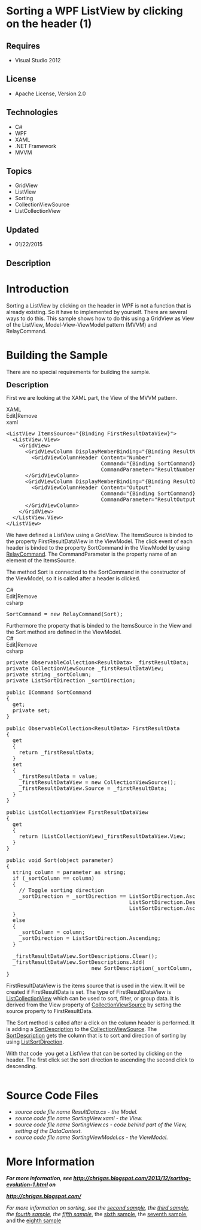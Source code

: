 # Sorting a WPF ListView by clicking on the header (1)
## Requires
- Visual Studio 2012
## License
- Apache License, Version 2.0
## Technologies
- C#
- WPF
- XAML
- .NET Framework
- MVVM
## Topics
- GridView
- ListView
- Sorting
- CollectionViewSource
- ListCollectionView
## Updated
- 01/22/2015
## Description

<h1>Introduction</h1>
<p>Sorting a ListView by clicking on the header in WPF is not a function that is already existing. So it have to implemented by yourself. There are several ways to do this. This sample shows how to do this using a GridView as View of the ListView, Model-View-ViewModel
 pattern (MVVM) and RelayCommand.<em><br>
</em></p>
<h1><span>Building the Sample</span></h1>
<p>There are no special requirements for building the sample.</p>
<p><span style="font-size:20px; font-weight:bold">Description</span></p>
<p>First we are looking at the XAML part, the View of the MVVM pattern.</p>
<div class="scriptcode">
<div class="pluginEditHolder" pluginCommand="mceScriptCode">
<div class="title"><span>XAML</span></div>
<div class="pluginLinkHolder"><span class="pluginEditHolderLink">Edit</span>|<span class="pluginRemoveHolderLink">Remove</span></div>
<span class="hidden">xaml</span>

<div class="preview">
<pre class="xaml"><span class="xaml__tag_start">&lt;ListView</span>&nbsp;<span class="xaml__attr_name">ItemsSource</span>=<span class="xaml__attr_value">&quot;{Binding&nbsp;FirstResultDataView}&quot;</span><span class="xaml__tag_start">&gt;&nbsp;
</span>&nbsp;&nbsp;<span class="xaml__tag_start">&lt;ListView</span>.View<span class="xaml__tag_start">&gt;&nbsp;
</span>&nbsp;&nbsp;&nbsp;&nbsp;<span class="xaml__tag_start">&lt;GridView</span><span class="xaml__tag_start">&gt;&nbsp;
</span>&nbsp;&nbsp;&nbsp;&nbsp;&nbsp;&nbsp;<span class="xaml__tag_start">&lt;GridViewColumn</span>&nbsp;<span class="xaml__attr_name">DisplayMemberBinding</span>=<span class="xaml__attr_value">&quot;{Binding&nbsp;ResultNumber}&quot;</span><span class="xaml__tag_start">&gt;&nbsp;
</span>&nbsp;&nbsp;&nbsp;&nbsp;&nbsp;&nbsp;&nbsp;&nbsp;<span class="xaml__tag_start">&lt;GridViewColumnHeader</span>&nbsp;<span class="xaml__attr_name">Content</span>=<span class="xaml__attr_value">&quot;Number&quot;</span>&nbsp;
&nbsp;&nbsp;&nbsp;&nbsp;&nbsp;&nbsp;&nbsp;&nbsp;&nbsp;&nbsp;&nbsp;&nbsp;&nbsp;&nbsp;&nbsp;&nbsp;&nbsp;&nbsp;&nbsp;&nbsp;&nbsp;&nbsp;&nbsp;&nbsp;&nbsp;&nbsp;&nbsp;&nbsp;&nbsp;&nbsp;<span class="xaml__attr_name">Command</span>=<span class="xaml__attr_value">&quot;{Binding&nbsp;SortCommand}&quot;</span>&nbsp;
&nbsp;&nbsp;&nbsp;&nbsp;&nbsp;&nbsp;&nbsp;&nbsp;&nbsp;&nbsp;&nbsp;&nbsp;&nbsp;&nbsp;&nbsp;&nbsp;&nbsp;&nbsp;&nbsp;&nbsp;&nbsp;&nbsp;&nbsp;&nbsp;&nbsp;&nbsp;&nbsp;&nbsp;&nbsp;&nbsp;<span class="xaml__attr_name">CommandParameter</span>=<span class="xaml__attr_value">&quot;ResultNumber&quot;</span>&nbsp;<span class="xaml__tag_start">/&gt;</span>&nbsp;
&nbsp;&nbsp;&nbsp;&nbsp;&nbsp;&nbsp;<span class="xaml__tag_end">&lt;/GridViewColumn&gt;</span>&nbsp;
&nbsp;&nbsp;&nbsp;&nbsp;&nbsp;&nbsp;<span class="xaml__tag_start">&lt;GridViewColumn</span>&nbsp;<span class="xaml__attr_name">DisplayMemberBinding</span>=<span class="xaml__attr_value">&quot;{Binding&nbsp;ResultOutput}&quot;</span><span class="xaml__tag_start">&gt;&nbsp;
</span>&nbsp;&nbsp;&nbsp;&nbsp;&nbsp;&nbsp;&nbsp;&nbsp;<span class="xaml__tag_start">&lt;GridViewColumnHeader</span>&nbsp;<span class="xaml__attr_name">Content</span>=<span class="xaml__attr_value">&quot;Output&quot;</span>&nbsp;
&nbsp;&nbsp;&nbsp;&nbsp;&nbsp;&nbsp;&nbsp;&nbsp;&nbsp;&nbsp;&nbsp;&nbsp;&nbsp;&nbsp;&nbsp;&nbsp;&nbsp;&nbsp;&nbsp;&nbsp;&nbsp;&nbsp;&nbsp;&nbsp;&nbsp;&nbsp;&nbsp;&nbsp;&nbsp;&nbsp;<span class="xaml__attr_name">Command</span>=<span class="xaml__attr_value">&quot;{Binding&nbsp;SortCommand}&quot;</span>&nbsp;
&nbsp;&nbsp;&nbsp;&nbsp;&nbsp;&nbsp;&nbsp;&nbsp;&nbsp;&nbsp;&nbsp;&nbsp;&nbsp;&nbsp;&nbsp;&nbsp;&nbsp;&nbsp;&nbsp;&nbsp;&nbsp;&nbsp;&nbsp;&nbsp;&nbsp;&nbsp;&nbsp;&nbsp;&nbsp;&nbsp;<span class="xaml__attr_name">CommandParameter</span>=<span class="xaml__attr_value">&quot;ResultOutput&quot;</span>&nbsp;<span class="xaml__tag_start">/&gt;</span>&nbsp;
&nbsp;&nbsp;&nbsp;&nbsp;&nbsp;&nbsp;<span class="xaml__tag_end">&lt;/GridViewColumn&gt;</span>&nbsp;
&nbsp;&nbsp;&nbsp;&nbsp;<span class="xaml__tag_end">&lt;/GridView&gt;</span>&nbsp;
&nbsp;&nbsp;&lt;/ListView.View&gt;&nbsp;
<span class="xaml__tag_end">&lt;/ListView&gt;</span></pre>
</div>
</div>
</div>
<p>We have defined a ListView using a GridView. The ItemsSource is binded to the property FirstResultDataView in the ViewModel. The click event of each header is binded to the property SortCommand in the ViewModel by using
<a href="http://www.blogger.com/">RelayCommand</a>. The CommandParameter is the property name of an element of the ItemsSource.</p>
<p>The method Sort is connected to the SortCommand in the constructor of the ViewModel, so it is called after a header is clicked.</p>
<div class="scriptcode">
<div class="pluginEditHolder" pluginCommand="mceScriptCode">
<div class="title"><span>C#</span></div>
<div class="pluginLinkHolder"><span class="pluginEditHolderLink">Edit</span>|<span class="pluginRemoveHolderLink">Remove</span></div>
<span class="hidden">csharp</span>

<div class="preview">
<pre class="csharp">SortCommand&nbsp;=&nbsp;<span class="cs__keyword">new</span>&nbsp;RelayCommand(Sort);</pre>
</div>
</div>
</div>
<div class="endscriptcode">Furthermore the property that is binded to the ItemsSource in the View and the Sort method are defined in the ViewModel.</div>
<div class="scriptcode">
<div class="pluginEditHolder" pluginCommand="mceScriptCode">
<div class="title"><span>C#</span></div>
<div class="pluginLinkHolder"><span class="pluginEditHolderLink">Edit</span>|<span class="pluginRemoveHolderLink">Remove</span></div>
<span class="hidden">csharp</span>

<div class="preview">
<pre class="csharp"><span class="cs__keyword">private</span>&nbsp;ObservableCollection&lt;ResultData&gt;&nbsp;_firstResultData;&nbsp;
<span class="cs__keyword">private</span>&nbsp;CollectionViewSource&nbsp;_firstResultDataView;&nbsp;
<span class="cs__keyword">private</span>&nbsp;<span class="cs__keyword">string</span>&nbsp;_sortColumn;&nbsp;
<span class="cs__keyword">private</span>&nbsp;ListSortDirection&nbsp;_sortDirection;&nbsp;
&nbsp;&nbsp;
<span class="cs__keyword">public</span>&nbsp;ICommand&nbsp;SortCommand&nbsp;
{&nbsp;
&nbsp;&nbsp;<span class="cs__keyword">get</span>;&nbsp;
&nbsp;&nbsp;<span class="cs__keyword">private</span>&nbsp;<span class="cs__keyword">set</span>;&nbsp;
}&nbsp;
&nbsp;
<span class="cs__keyword">public</span>&nbsp;ObservableCollection&lt;ResultData&gt;&nbsp;FirstResultData&nbsp;
{&nbsp;
&nbsp;&nbsp;<span class="cs__keyword">get</span>&nbsp;
&nbsp;&nbsp;{&nbsp;
&nbsp;&nbsp;&nbsp;&nbsp;<span class="cs__keyword">return</span>&nbsp;_firstResultData;&nbsp;
&nbsp;&nbsp;}&nbsp;
&nbsp;&nbsp;<span class="cs__keyword">set</span>&nbsp;
&nbsp;&nbsp;{&nbsp;
&nbsp;&nbsp;&nbsp;&nbsp;_firstResultData&nbsp;=&nbsp;<span class="cs__keyword">value</span>;&nbsp;
&nbsp;&nbsp;&nbsp;&nbsp;_firstResultDataView&nbsp;=&nbsp;<span class="cs__keyword">new</span>&nbsp;CollectionViewSource();&nbsp;
&nbsp;&nbsp;&nbsp;&nbsp;_firstResultDataView.Source&nbsp;=&nbsp;_firstResultData;&nbsp;
&nbsp;&nbsp;}&nbsp;
}&nbsp;
&nbsp;
<span class="cs__keyword">public</span>&nbsp;ListCollectionView&nbsp;FirstResultDataView&nbsp;
{&nbsp;
&nbsp;&nbsp;<span class="cs__keyword">get</span>&nbsp;
&nbsp;&nbsp;{&nbsp;
&nbsp;&nbsp;&nbsp;&nbsp;<span class="cs__keyword">return</span>&nbsp;(ListCollectionView)_firstResultDataView.View;&nbsp;
&nbsp;&nbsp;}&nbsp;
}&nbsp;
&nbsp;
<span class="cs__keyword">public</span>&nbsp;<span class="cs__keyword">void</span>&nbsp;Sort(<span class="cs__keyword">object</span>&nbsp;parameter)&nbsp;
{&nbsp;
&nbsp;&nbsp;<span class="cs__keyword">string</span>&nbsp;column&nbsp;=&nbsp;parameter&nbsp;<span class="cs__keyword">as</span>&nbsp;<span class="cs__keyword">string</span>;&nbsp;
&nbsp;&nbsp;<span class="cs__keyword">if</span>&nbsp;(_sortColumn&nbsp;==&nbsp;column)&nbsp;
&nbsp;&nbsp;{&nbsp;
&nbsp;&nbsp;&nbsp;&nbsp;<span class="cs__com">//&nbsp;Toggle&nbsp;sorting&nbsp;direction</span>&nbsp;
&nbsp;&nbsp;&nbsp;&nbsp;_sortDirection&nbsp;=&nbsp;_sortDirection&nbsp;==&nbsp;ListSortDirection.Ascending&nbsp;?&nbsp;
&nbsp;&nbsp;&nbsp;&nbsp;&nbsp;&nbsp;&nbsp;&nbsp;&nbsp;&nbsp;&nbsp;&nbsp;&nbsp;&nbsp;&nbsp;&nbsp;&nbsp;&nbsp;&nbsp;&nbsp;&nbsp;&nbsp;&nbsp;&nbsp;&nbsp;&nbsp;&nbsp;&nbsp;&nbsp;&nbsp;&nbsp;&nbsp;&nbsp;&nbsp;&nbsp;&nbsp;&nbsp;&nbsp;&nbsp;ListSortDirection.Descending&nbsp;:&nbsp;
&nbsp;&nbsp;&nbsp;&nbsp;&nbsp;&nbsp;&nbsp;&nbsp;&nbsp;&nbsp;&nbsp;&nbsp;&nbsp;&nbsp;&nbsp;&nbsp;&nbsp;&nbsp;&nbsp;&nbsp;&nbsp;&nbsp;&nbsp;&nbsp;&nbsp;&nbsp;&nbsp;&nbsp;&nbsp;&nbsp;&nbsp;&nbsp;&nbsp;&nbsp;&nbsp;&nbsp;&nbsp;&nbsp;&nbsp;ListSortDirection.Ascending;&nbsp;
&nbsp;&nbsp;}&nbsp;
&nbsp;&nbsp;<span class="cs__keyword">else</span>&nbsp;
&nbsp;&nbsp;{&nbsp;
&nbsp;&nbsp;&nbsp;&nbsp;_sortColumn&nbsp;=&nbsp;column;&nbsp;
&nbsp;&nbsp;&nbsp;&nbsp;_sortDirection&nbsp;=&nbsp;ListSortDirection.Ascending;&nbsp;
&nbsp;&nbsp;}&nbsp;
&nbsp;
&nbsp;&nbsp;_firstResultDataView.SortDescriptions.Clear();&nbsp;
&nbsp;&nbsp;_firstResultDataView.SortDescriptions.Add(&nbsp;
&nbsp;&nbsp;&nbsp;&nbsp;&nbsp;&nbsp;&nbsp;&nbsp;&nbsp;&nbsp;&nbsp;&nbsp;&nbsp;&nbsp;&nbsp;&nbsp;&nbsp;&nbsp;&nbsp;&nbsp;&nbsp;&nbsp;&nbsp;&nbsp;&nbsp;&nbsp;&nbsp;<span class="cs__keyword">new</span>&nbsp;SortDescription(_sortColumn,&nbsp;_sortDirection));&nbsp;
}</pre>
</div>
</div>
</div>
<div class="endscriptcode">FirstResultDataView is the items source that is used in the view. It will be created if FirstResultData is set. The type of FirstResultDataView is
<a href="http://msdn.microsoft.com/en-us/library/system.windows.data.listcollectionview.aspx">
ListCollectionView</a> which can be used to sort, filter, or group data. It is derived from the View property of
<a href="http://msdn.microsoft.com/en-us/library/system.windows.data.collectionviewsource.aspx">
CollectionViewSource</a> by setting the source property to FirstResultData.
<p>The Sort method is called after a click on the column header is performed. It is adding a
<a href="http://msdn.microsoft.com/en-us/library/system.componentmodel.sortdescription.aspx">
SortDescription</a> to the <a href="http://msdn.microsoft.com/en-us/library/system.windows.data.collectionviewsource.aspx">
CollectionViewSource</a>. The <a href="http://msdn.microsoft.com/en-us/library/system.componentmodel.sortdescription.aspx">
SortDescription</a> gets the column that is to sort and direction of sorting by using
<a href="http://msdn.microsoft.com/en-us/library/system.componentmodel.listsortdirection.aspx">
ListSortDirection</a>.</p>
</div>
<p>With that code&nbsp; you get a ListView that can be sorted by clicking on the header. The first click set the sort direction to ascending the second click to descending.</p>
<p><img alt=""></p>
<h1><span>Source Code Files</span></h1>
<ul>
<li><em>source code file name ResultData.cs - the Model.<br>
</em></li><li><em><em>source code file name SortingView.xaml - the View.</em></em> </li><li><em><em>source code file name SortingView.cs - code behind part of the View, setting of the DataContext.</em></em>
</li><li><em><em>source code file name SortingViewModel.cs - the ViewModel.</em></em> </li></ul>
<h1>More Information</h1>
<p><strong><em>For more information, see <a href="http://chrigas.blogspot.com/2013/12/sorting-evolution-1.html">
http://chrigas.blogspot.com/2013/12/sorting-evolution-1.html</a> on </em></strong></p>
<p><strong><em><a href="http://chrigas.blogspot.com/">http://chrigas.blogspot.com/</a></em></strong></p>
<p><em>For more information on sorting, see the <a href="http://code.msdn.microsoft.com/Sorting-a-WPF-ListView-by-5769086f">
second sample</a>, the <a href="http://code.msdn.microsoft.com/Sorting-a-WPF-ListView-by-ce9cf6d7">
third sample</a>, the <a href="http://code.msdn.microsoft.com/Sorting-a-WPF-ListView-by-cc714059">
fourth sample</a>, the <a href="http://code.msdn.microsoft.com/Sorting-a-WPF-ListView-by-922d983d">
fifth sample</a></em>, the <a href="https://code.msdn.microsoft.com/windowsdesktop/Sorting-a-WPF-ListView-by-a009edcb">
sixth sample</a>, the <a href="https://code.msdn.microsoft.com/Sorting-a-WPF-ListView-by-027e2303">
seventh sample</a>, and the <a href="https://code.msdn.microsoft.com/windowsdesktop/Sorting-a-WPF-ListView-by-7e9c5e4a">
eighth sample</a></p>
<div class="mcePaste" id="_mcePaste" style="left:-10000px; top:1531px; width:1px; height:1px; overflow:hidden">
</div>
